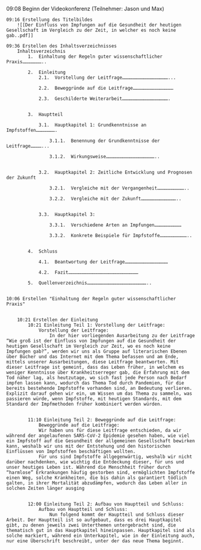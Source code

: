 09:08 Beginn der Videokonferenz (Teilnehmer: Jason und Max)
	
	09:16 Erstellung des Titelbildes
		![[Der Einfluss von Impfungen auf die Gesundheit der heutigen Gesellschaft im Vergleich zu der Zeit, in welcher es noch keine gab..pdf]]
	
	09:36 Erstellen des Inhaltsverzeichnisses
		Inhaltsverzeichnis
			1.  Einhaltung der Regeln guter wissenschaftlicher Praxis…………………..
			
			2.  Einleitung
				2.1.  Vorstellung der Leitfrage……………………………………………...
			    
				2.2.  Beweggründe auf die Leitfrage………………………………………
			    
				2.3.  Geschilderte Weiterarbeit…………………………………………….
				
			
			3.  Hauptteil
				
				3.1.  Hauptkapitel 1: Grundkenntnisse an Impfstoffen………………….
					
					3.1.1.  Benennung der Grundkenntnisse der Leitfrage…………...
					
					3.1.2.  Wirkungsweise………………………………………………..
					
				
				3.2.  Hauptkapitel 2: Zeitliche Entwicklung und Prognosen der Zukunft
					
					3.2.1.  Vergleiche mit der Vergangenheit…………………………..
					
					3.2.2.  Vergleiche mit der Zukunft…………………………………..
					
				
				3.3.  Hauptkapitel 3:
					
					3.3.1.  Verschiedene Arten an Impfungen…………………………
					
					3.3.2.  Konkrete Beispiele für Impfstoffe…………………………..
					
			
			4.  Schluss
				
				4.1.  Beantwortung der Leitfrage…………………………………………
				
				4.2.  Fazit……………………………………………………………………
		    
			5.  Quellenverzeichnis…………………………………………………………..
		
	
	10:06 Erstellen "Einhaltung der Regeln guter wissenschaftlicher Praxis"
			
		
		10:21 Erstellen der Einleitung
			10:21 Einleitung Teil 1: Vorstellung der Leitfrage:
				Vorstellung der Leitfrage:
					In der hier vorliegenden Ausarbeitung zu der Leitfrage “Wie groß ist der Einfluss von Impfungen auf die Gesundheit der heutigen Gesellschaft im Vergleich zur Zeit, wo es noch keine Impfungen gab?”, werden wir uns als Gruppe auf literarischen Ebenen über Bücher und das Internet mit dem Thema befassen und am Ende, mittels unserer Ausarbeitungen, diese Leitfrage beantworten. Mit dieser Leitfrage ist gemeint, dass das Leben früher, in welchem es weniger Kenntnisse über Krankheitserreger gab, die Erfahrung mit dem Tod näher lag, als heutzutage, wo sich fast jede Person nach Bedarf impfen lassen kann, wodurch das Thema Tod durch Pandemien, für die bereits bestehende Impfstoffe vorhanden sind, an Bedeutung verlieren. Explizit darauf gehen wir ein, um Wissen um das Thema zu sammeln, was passieren würde, wenn Impfstoffe, mit heutigen Standards, mit dem Standard der Impfmethoden früher kombiniert werden würden.
				
			
			11:10 Einleitung Teil 2: Beweggründe auf die Leitfrage:
				Beweggründe auf die Leitfrage:
				Wir haben uns für diese Leitfrage entschieden, da wir während der angelaufenen SARS-CoV-2 Epidemie gesehen haben, wie viel ein Impfstoff auf die Gesundheit der allgemeinen Gesellschaft bewirken kann, weshalb wir uns mit der Entstehung und den historischen Einflüssen von Impfstoffen beschäftigen wollten.
				Für uns sind Impfstoffe allgegenwärtig, weshalb wir nicht darüber nachdenken, wie wichtig die Entdeckung dieser, für uns und unser heutiges Leben ist. Während die Menschheit früher durch “harmlose” Erkrankungen häufig gestorben sind, ermöglichten Impfstoffe einen Weg, solche Krankheiten, die bis dahin als garantiert tödlich galten, in ihrer Mortalität abzudämpfen, wodurch das Leben aller in solchen Zeiten länger ausging
				
			
			12:00 Einleitung Teil 2: Aufbau von Hauptteil und Schluss:
				Aufbau von Hauptteil und Schluss:
					Nun folgend kommt der Hauptteil und Schluss dieser Arbeit. Der Hauptteil ist so aufgebaut, dass es drei Hauptkapitel gibt, zu denen jeweils zwei Unterthemen untergebracht sind, die thematisch gut in das Hauptkapitel hineinpassen. Hauptkapitel sind als solche markiert, während ein Unterkapitel, wie in der Einleitung auch, nur eine Überschrift beschreibt, unter der das neue Thema beginnt.


